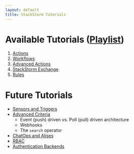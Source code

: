 ```yaml
---
layout: default
title: StackStorm Tutorials
---
```


# Available Tutorials ([Playlist](https://www.youtube.com/playlist?list=PLTwUsabUxtjAMIhZchy9arZ1XfvNoAQNP)) #

1. [Actions](actions/index.md)
4. [Workflows](actions/workflows/index.md)
2. [Advanced Actions](actions/advanced.md)
3. [StackStorm Exchange](exchange.md)
5. [Rules](rules/index.md)

# Future Tutorials #

* [Sensors and Triggers](sensors/index.md)
* [Advanced Criteria](rules/advanced.md)
  - Event (push) driven vs. Poll (pull) driven architecture
  - Webhooks
  - The `search` operator
* [ChatOps and Alises](aliases/index.md)
* [RBAC](rbac.md)
* [Authentication Backends](auth.md)

